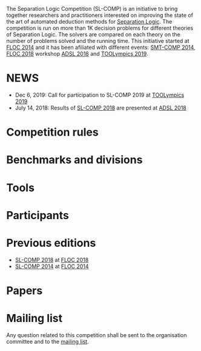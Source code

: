 The Separation Logic Competition (SL-COMP) is an initiative to bring together 
researchers and practitioners interested on improving the state of the art of 
automated deduction methods for 
[Separation Logic](http://www0.cs.ucl.ac.uk/staff/p.ohearn/SeparationLogic/Separation_Logic/SL_Home.html).
The competition is run on more than 1K decision problems for different theories 
of Separation Logic. The solvers are compared on each theory on the number
of problems solved and the running time. 
This initiative started at [FLOC 2014](http://vsl2014.at/) and 
it has been afiliated with different events: 
[SMT-COMP 2014](http://smtcomp.sourceforge.net/2014/), 
[FLOC 2018](https://www.floc18.org) workshop
[ADSL 2018](http://adsl.univ-grenoble-alpes.fr/) and 
[TOOLympics 2019](https://tacas.info/toolympics.php).

# NEWS
- Dec 6, 2019: Call for participation to SL-COMP 2019 at [TOOLympics 2019](https://tacas.info/toolympics.php)
- July 14, 2018: Results of [SL-COMP 2018](https://www.irif.fr/~sighirea/sl-comp/18/index.html) are presented at [ADSL 2018](http://adsl.univ-grenoble-alpes.fr/)

# Competition rules

# Benchmarks and divisions

# Tools

# Participants

# Previous editions
- [SL-COMP 2018](https://www.irif.fr/~sighirea/sl-comp/18/index.html) at [FLOC 2018](https://www.floc18.org)
- [SL-COMP 2014](https://www.irif.fr/~sighirea/sl-comp/14/index.html) at [FLOC 2014](http://vsl2014.at/)

# Papers

# Mailing list
  Any question related to this competition shall be sent to
  the organisation committee and to the
  [mailing list](https://groups.google.com/forum/sl-comp).
